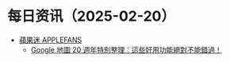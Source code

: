 ﻿# 每日资讯（2025-02-20）

- [蘋果迷 APPLEFANS](https://applefans.today/feed/)
  - [Google 地圖 20 週年特別整理：這些好用功能絕對不能錯過！](https://applefans.today/2025-02-google-maps-20-features/)
